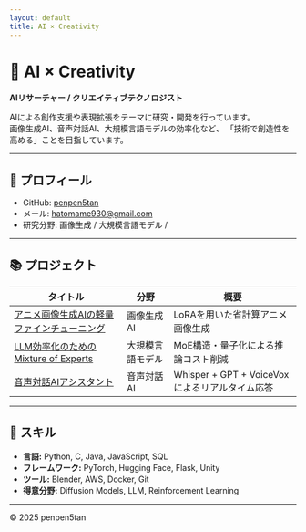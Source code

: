 ```yaml
---
layout: default
title: AI × Creativity
---
```



# 🎨 AI × Creativity  
**AIリサーチャー / クリエイティブテクノロジスト**

AIによる創作支援や表現拡張をテーマに研究・開発を行っています。  
画像生成AI、音声対話AI、大規模言語モデルの効率化など、
「技術で創造性を高める」ことを目指しています。

---

## 🧠 プロフィール
- GitHub: [penpen5tan](https://github.com/penpen5tan)
- メール: hatomame930@gmail.com  
- 研究分野: 画像生成 / 大規模言語モデル /


---

## 📚 プロジェクト
| タイトル | 分野 | 概要 |
|---|---|---|
| [アニメ画像生成AIの軽量ファインチューニング](projects/diffusion.md) | 画像生成AI | LoRAを用いた省計算アニメ画像生成 |
| [LLM効率化のためのMixture of Experts](projects/moe.md) | 大規模言語モデル | MoE構造・量子化による推論コスト削減 |
| [音声対話AIアシスタント](projects/voicebot.md) | 音声対話AI | Whisper + GPT + VoiceVoxによるリアルタイム応答 |

---

## 🧩 スキル
- **言語:** Python, C, Java, JavaScript, SQL  
- **フレームワーク:** PyTorch, Hugging Face, Flask, Unity  
- **ツール:** Blender, AWS, Docker, Git  
- **得意分野:** Diffusion Models, LLM, Reinforcement Learning  

---

© 2025 penpen5tan
